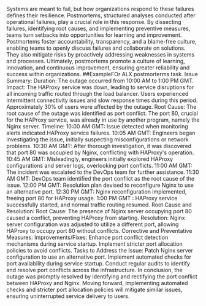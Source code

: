 Systems are meant to fail, but how organizations respond to these failures defines their resilience. Postmortems, structured analyses conducted after operational failures, play a crucial role in this response. By dissecting failures, identifying root causes, and implementing preventive measures, teams turn setbacks into opportunities for learning and improvement. Postmortems foster accountability, transparency, and a blame-free culture, enabling teams to openly discuss failures and collaborate on solutions. They also mitigate risks by proactively addressing weaknesses in systems and processes. Ultimately, postmortems promote a culture of learning, innovation, and continuous improvement, ensuring greater reliability and success within organizations.
##ExampleFOr ALX postmorterms task.
Issue Summary:
Duration: The outage occurred from 10:00 AM to 1:00 PM GMT.
Impact: The HAProxy service was down, leading to service disruptions for all incoming traffic routed through the load balancer. Users experienced intermittent connectivity issues and slow response times during this period. Approximately 30% of users were affected by the outage.
Root Cause:
The root cause of the outage was identified as port conflict. The port 80, crucial for the HAProxy service, was already in use by another program, namely the Nginx server.
Timeline:
10:00 AM GMT: Issue detected when monitoring alerts indicated HAProxy service failures.
10:05 AM GMT: Engineers began investigating the issue, initially suspecting misconfigurations or network problems.
10:30 AM GMT: After thorough investigation, it was discovered that port 80 was occupied by Nginx, conflicting with HAProxy's operation.
10:45 AM GMT: Misleadingly, engineers initially explored HAProxy configurations and server logs, overlooking port conflicts.
11:00 AM GMT: The incident was escalated to the DevOps team for further assistance.
11:30 AM GMT: DevOps team identified the port conflict as the root cause of the issue.
12:00 PM GMT: Resolution plan devised to reconfigure Nginx to use an alternative port.
12:30 PM GMT: Nginx reconfiguration implemented, freeing port 80 for HAProxy usage.
1:00 PM GMT : HAProxy service successfully started, and normal traffic routing resumed.
Root Cause and Resolution:
Root Cause: The presence of Nginx server occupying port 80 caused a conflict, preventing HAProxy from starting.
Resolution: Nginx server configuration was adjusted to utilize a different port, allowing HAProxy to occupy port 80 without conflicts.
Corrective and Preventative Measures:
Improvements/Fixes:
Enhance port conflict detection mechanisms during service startup.
Implement stricter port allocation policies to avoid conflicts.
Tasks to Address the Issue:
Patch Nginx server configuration to use an alternative port.
Implement automated checks for port availability during service startup.
Conduct regular audits to identify and resolve port conflicts across the infrastructure.
In conclusion, the outage was promptly resolved by identifying and rectifying the port conflict between HAProxy and Nginx. Moving forward, implementing automated checks and stricter port allocation policies will mitigate similar issues, ensuring uninterrupted service delivery to users.
